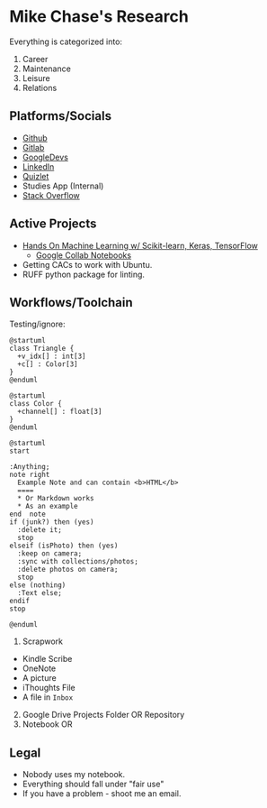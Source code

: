 # Mike Chase's Research

Everything is categorized into:

1. Career
2. Maintenance
3. Leisure
4. Relations

## Platforms/Socials

* [Github](https://github.com/mikechase3)
* [Gitlab](https://gitlab.com/MikeChase)
* [GoogleDevs](https://g.dev/MikeChase)
* [LinkedIn](https://www.linkedin.com/in/michaelgchase/)
* [Quizlet](https://quizlet.com/mikechase3/folders)
* Studies App (Internal)
* [Stack Overflow](https://stackoverflow.com/users/4777844/mike-chase)


## Active Projects

* [Hands On Machine Learning w/ Scikit-learn, Keras, TensorFlow](career/compsci-and-development/ai/courses/hands-on-ml.md)
  * [Google Collab Notebooks](https://colab.research.google.com/github/ageron/handson-ml3/blob/main/)
* Getting CACs to work with Ubuntu.
* RUFF python package for linting.

## Workflows/Toolchain
Testing/ignore:
```uml
@startuml
class Triangle {
  +v_idx[] : int[3]
  +c[] : Color[3]
}
@enduml

@startuml
class Color {
  +channel[] : float[3] 
}
@enduml
```

```uml
@startuml
start

:Anything;
note right
  Example Note and can contain <b>HTML</b>
  ====
  * Or Markdown works
  * As an example
end  note
if (junk?) then (yes)
  :delete it;
  stop
elseif (isPhoto) then (yes)
  :keep on camera;
  :sync with collections/photos;
  :delete photos on camera;
  stop
else (nothing)
  :Text else;
endif
stop

@enduml
```


1. Scrapwork
  * Kindle Scribe
  * OneNote
  * A picture
  * iThoughts File
  * A file in `Inbox`
2. Google Drive Projects Folder OR Repository
3. Notebook OR 

## Legal

* Nobody uses my notebook.
* Everything should fall under "fair use"
* If you have a problem - shoot me an email.
